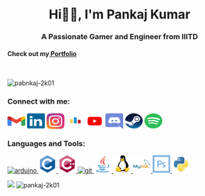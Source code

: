 <h1 align="center">Hi👋🏻, I'm Pankaj Kumar</h1>
<h3 align="center">A Passionate Gamer and Engineer from IIITD </h3>
<h4 align="left">Check out my<a target="_blank" rel="noopener noreferrer" href="https://pankaj-2k01.github.io/" target="_blank">  Portfolio</a></h4> 
<br>
<p align="left"> <img src="https://komarev.com/ghpvc/?username=pankaj-2k01&label=Profile%20views&color=f53f2b&style=plastic" alt="pabnkaj-2k01" /> </p>

<h3 align="left">Connect with me:</h3>
<p align="left">

<a target="_blank" rel="noopener noreferrer" rel=" noopener noreferrer" target="_blank" href="mailto:pankajkumar04052011@gmail.com" ><img align="center" src="./g.svg" alt="gmail" height="28" width="40" ></a>
<a target="_blank" rel="noopener noreferrer" href="https://linkedin.com/in/pankaj-kumar2k01" target="_blank"><img align="center" src="./L.svg" alt="linkedin" height="34" width="40" /></a>
<a target="_blank" rel="noopener noreferrer" href="https://instagram.com/pankaj_2k01" target="_blank"><img align="center" src="./i.svg" alt="instagram" height="35" width="40" /></a>
<a target="_blank" rel="noopener noreferrer" href="https://codeforces.com/profile/AvengerPankaj" target="_blank"><img align="center" src="./C.svg" alt="codeforces" height="30" width="40" /></a>
<a target="_blank" rel="noopener noreferrer" href="https://www.youtube.com/channel/UCIiAlA87OFiTcD5RivLCqEg" target="_blank"><img align="center" src="./Y.svg" alt="youtube" height="35" width="40" /></a>
<a target="_blank" rel="noopener noreferrer" href="https://discord.gg/Qnaj3UNdut" target="_blank"><img align="center" src="./D.svg" alt="youtube" height="35" width="40" /></a>
<a target="_blank" rel="noopener noreferrer" href="https://steamcommunity.com/id/avenger_pk/" target="_blank"><img align="center" src="./ST.svg" alt="youtube" height="34" width="40" /></a>
<a target="_blank" rel="noopener noreferrer" href="https://open.spotify.com/user/s8f05rm30ek4uh6xldkh3nkd3" target="_blank"><img align="center" src="./SP.svg" alt="youtube" height="34" width="40" /></a>
</p>

<h3 align="left">Languages and Tools:</h3>
<p align="left"> <a href="https://www.arduino.cc/" target="_blank"> <img src="https://cdn.worldvectorlogo.com/logos/arduino-1.svg" alt="arduino" width="40" height="40"/> </a> <a href="https://www.cprogramming.com/" target="_blank"> <img src="https://raw.githubusercontent.com/devicons/devicon/master/icons/c/c-original.svg" alt="c" width="40" height="40"/> </a> <a href="https://www.w3schools.com/cpp/" target="_blank"> <img src="https://raw.githubusercontent.com/devicons/devicon/master/icons/cplusplus/cplusplus-original.svg" alt="cplusplus" width="40" height="40"/> </a> <a href="https://git-scm.com/" target="_blank"> <img src="https://www.vectorlogo.zone/logos/git-scm/git-scm-icon.svg" alt="git" width="40" height="40"/> </a> <a href="https://www.java.com" target="_blank"> <img src="https://raw.githubusercontent.com/devicons/devicon/master/icons/java/java-original.svg" alt="java" width="40" height="40"/> </a> <a href="https://www.linux.org/" target="_blank"> <img src="https://raw.githubusercontent.com/devicons/devicon/master/icons/linux/linux-original.svg" alt="linux" width="40" height="40"/> </a> <a href="https://www.mysql.com/" target="_blank"> <img src="https://raw.githubusercontent.com/devicons/devicon/master/icons/mysql/mysql-original-wordmark.svg" alt="mysql" width="40" height="40"/> </a> <a href="https://www.photoshop.com/en" target="_blank"> <img src="https://raw.githubusercontent.com/devicons/devicon/master/icons/photoshop/photoshop-line.svg" alt="photoshop" width="40" height="40"/> </a> <a href="https://www.python.org" target="_blank"> <img src="https://raw.githubusercontent.com/devicons/devicon/master/icons/python/python-original.svg" alt="python" width="40" height="40"/> </a> </p>

<p><img align="left" src="https://github-readme-stats.vercel.app/api/top-langs?username=pankaj-2k01&show_icons=true&locale=en&layout=flat&theme=highcontrast&title_color=42f584&hide_border=true alt="pankaj-2k01" /></p>
<p>&nbsp;<img align="center" src="https://github-readme-stats.vercel.app/api?username=pankaj-2k01&show_icons=true&theme=highcontrast&title_color=42f584&icon_color=f53f2b&hide_border=true&count_private=true&line_height=40" alt="pankaj-2k01" /></p>

